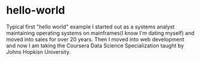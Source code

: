 # hello-world
Typical first "hello world" example
I started out as a systems analyst maintaining operating systems on mainframes(I know I'm dating myself) and moved into sales for over 20 years. Then I moved into web development and now I am taking the Coursera Data Science Specialization taught by Johns Hopkisn University.
